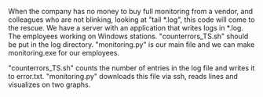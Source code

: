 When the company has no money to buy full monitoring from a vendor, and colleagues who are not blinking, looking at "tail *.log", this code will come to the rescue. 
We have a server with an application that writes logs in *.log. 
The employees working on Windows stations.
"counterrors_TS.sh" should be put in the log directory. 
"monitoring.py" is our main file and we can make monitoring.exe for our employees.

"counterrors_TS.sh" counts the number of entries in the log file and writes it to error.txt.
"monitoring.py" downloads this file via ssh, reads lines and visualizes on two graphs.